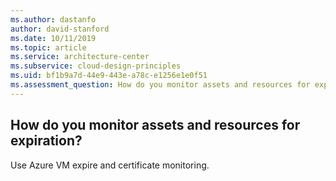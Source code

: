 ```yaml
---
ms.author: dastanfo
author: david-stanford
ms.date: 10/11/2019
ms.topic: article
ms.service: architecture-center
ms.subservice: cloud-design-principles
ms.uid: bf1b9a7d-44e9-443e-a78c-e1256e1e0f51
ms.assessment_question: How do you monitor assets and resources for expiration?
---
```

## How do you monitor assets and resources for expiration?


Use Azure VM expire and certificate monitoring.